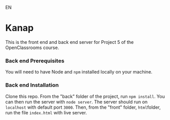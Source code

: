 EN
# Kanap #
This is the front end and back end server for Project 5 of the OpenClassrooms course.

### Back end Prerequisites ###
You will need to have Node and `npm` installed locally on your machine.

### Back end Installation ###
Clone this repo. From the "back" folder of the project, run `npm install`. You 
can then run the server with `node server`. 
The server should run on `localhost` with default port `3000`.
Then, from the "front" folder, `html`folder, run the file `index.html` with live server. 
